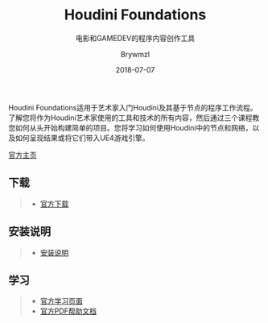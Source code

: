 ﻿---
layout:     post
title:      Houdini Foundations
subtitle:   电影和GAMEDEV的程序内容创作工具
date:       2018-07-07
author:     Brywmzl
header-img: img/Houdini/h16_banner.jpg
catalog: true
tags:
    - Houdini
---

Houdini Foundations适用于艺术家入门Houdini及其基于节点的程序工作流程。了解您将作为Houdini艺术家使用的工具和技术的所有内容，然后通过三个课程教您如何从头开始构建简单的项目。您将学习如何使用Houdini中的节点和网络，以及如何呈现结果或将它们带入UE4游戏引擎。

[官方主页](https://www.sidefx.com)  

## 下载
>- [官方下载](https://www.sidefx.com/download/)

## 安装说明
>- [安装说明](https://www.sidefx.com/tutorials/houdini-download-and-install-windows/)

## 学习
>- [官方学习页面](https://www.sidefx.com/learn)
>- [官方PDF帮助文档](https://www.sidefx.com/media/uploads/tutorial/foundations_gdc2018/houdini_foundations.pdf)